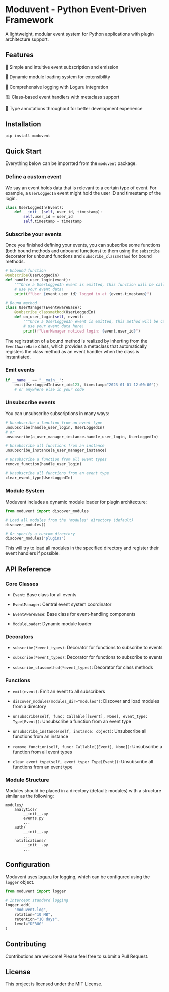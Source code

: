 # Moduvent - Python Event-Driven Framework

A lightweight, modular event system for Python applications with plugin architecture support.

## Features

🎯 Simple and intuitive event subscription and emission

🧩 Dynamic module loading system for extensibility

📝 Comprehensive logging with Loguru integration

🏗️ Class-based event handlers with metaclass support

🔧 Type annotations throughout for better development experience

## Installation

```bash
pip install moduvent
```

## Quick Start

Everything below can be imporrted from the `moduvent` package.


### Define a custom event

We say an event holds data that is relevant to a certain type of event. For example, a `UserLoggedIn` event might hold the user ID and timestamp of the login.

```python
class UserLoggedIn(Event):
    def __init__(self, user_id, timestamp):
        self.user_id = user_id
        self.timestamp = timestamp
```

### Subscribe your events

Once you finished defining your events, you can subscribe some functions (both bound methods and unbound functions) to them using the `subscribe` decorator for unbound functions and `subscribe_classmethod` for bound methods.

```python
# Unbound function
@subscribe(UserLoggedIn)
def handle_user_login(event):
    """Once a UserLoggedIn event is emitted, this function will be called."""
    # use your event data!
    print(f"User {event.user_id} logged in at {event.timestamp}")

# Bound method
class UserManager(EventAwareBase):
    @subscribe_classmethod(UserLoggedIn)
    def on_user_login(self, event):
        """Once a UserLoggedIn event is emitted, this method will be called."""
        # use your event data here!
        print(f"UserManager noticed login: {event.user_id}")
```

The regirstration of a bound method is realized by inherting from the `EventAwareBase` class, which provides a metaclass that automatically registers the class method as an event handler when the class is instantiated.

### Emit events

```python
if __name__ == "__main__":
    emit(UserLoggedIn(user_id=123, timestamp="2023-01-01 12:00:00"))
    # or anywhere else in your code
```

### Unsubscribe events

You can unsubscribe subscriptions in many ways:

```python
# Unsubscribe a function from an event type
unsubscribe(handle_user_login, UserLoggedIn)
# or
unsubscribe(a_user_manager_instance.handle_user_login, UserLoggedIn)

# Unsubscribe all functions from an instance
unsubscribe_instance(a_user_manager_instance)

# Unsubscribe a function from all event types
remove_function(handle_user_login)

# Unsubscribe all functions from an event type
clear_event_type(UserLoggedIn)
```

### Module System

Moduvent includes a dynamic module loader for plugin architecture:

```python
from moduvent import discover_modules

# Load all modules from the 'modules' directory (default)
discover_modules()

# Or specify a custom directory
discover_modules("plugins")
```

This will try to load all modules in the specified directory and register their event handlers if possible.

## API Reference

### Core Classes

- `Event`: Base class for all events

- `EventManager`: Central event system coordinator

- `EventAwareBase`: Base class for event-handling components

- `ModuleLoader`: Dynamic module loader

### Decorators

- `subscribe(*event_types)`: Decorator for functions to subscribe to events

- `subscribe(*event_types)`: Decorator for functions to subscribe to events

- `subscribe_classmethod(*event_types)`: Decorator for class methods

### Functions

- `emit(event)`: Emit an event to all subscribers

- `discover_modules(modules_dir="modules")`: Discover and load modules from a directory

- `unsubscribe(self, func: Callable[[Event], None], event_type: Type[Event])`: Unsubscribe a function from an event type

- `unsubscribe_instance(self, instance: object)`: Unsubscribe all functions from an instance

- `remove_function(self, func: Callable[[Event], None])`: Unsubscribe a function from all event types

- `clear_event_type(self, event_type: Type[Event])`: Unsubscribe all functions from an event type


### Module Structure

Modules should be placed in a directory (default: modules) with a structure similar as the following:

```text
modules/
    analytics/
        __init__.py
        events.py
        ...
    auth/
        __init__.py
        ...
    notifications/
        __init__.py
        ...
```

## Configuration

Moduvent uses [loguru](https://github.com/Delgan/loguru) for logging, which can be configured using the `logger` object.

```python
from moduvent import logger

# Intercept standard logging
logger.add(
    "moduvent.log",
    rotation="10 MB",
    retention="10 days",
    level="DEBUG"
)
```

## Contributing

Contributions are welcome! Please feel free to submit a Pull Request.

## License

This project is licensed under the MIT License.